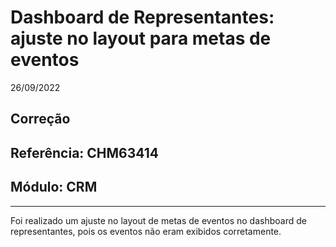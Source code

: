 # Dashboard de Representantes: ajuste no layout para metas de eventos
26/09/2022
## Correção
## Referência: CHM63414
## Módulo: CRM
***

Foi realizado um ajuste no layout de metas de eventos no dashboard de representantes, pois os eventos não eram exibidos corretamente.
